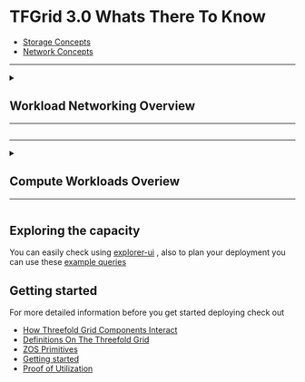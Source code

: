 # TFGrid 3.0 Whats There To Know

- [Storage Concepts](tfgrid3_storage_concepts)
- [Network Concepts](tfgrid3_network_concepts)

___
<details><summary>

## Workload Networking Overview 
___

</summary>

<h2>Types Of Networks On The Grid</h2>

### Znet Networks (Wiregaurd Based)

For a project that needs a private network, we need a network that can span across multiple nodes, this can be achieved by the network workload reservation [Network](@threefold:tfgrid_network)

### Planetary Network (Yggdrasil Based)

For a project that want their workloads directly connected to the planetary network we will need the option planetary enabled when deploying a VM or kubernetes. Check [Planetary network](@threefold:planetary_network) for more info about 

### Public IPs (Classic IPV4 and IPV6)
When you want to have a public IP assigned to your workload, you need to reserve the number of IPs along with your contract and then you can attach it to the VM workload

## Exposing the workloads to the public

When deploying with a Public IP there is no special configuration needed to configure your workload to be exposed to the internet, for workloads that are deployed without public I.P. addresses,  Threefold also provides [Web Gateway technology](https://library.threefold.me/info/threefold#/technology/threefold__webgw?id=webgw-20) a very cost-efficient technology to help with exposing your workloads

<details><summary>

### How Web Gateways Work
</summary>

Along side your VM workload a  `domain reservation` workload can be created that can be 
- `prefix` based e.g `mywebsite` that will internally translate to `mywebsite.ghent01.devnet.grid.tf` 

or

- `full domain` based e.g `mysuperwebsite.com`  You would set your DNS records to direct traffic to the gateways nodes public IPV4/IPV6 Address. 

And then you need to specify the yggrassil IP of your backend service, so the gateway knows where to redirect the traffic

#### TLS With Your Gateway Workload 
As a user, you have two options
- let the gateway terminate the TLS traffic for you and communicate with your workloads directly 
- let the gateway forward the traffic to your backend and you do the termination yourself (the recommended way if you are doing any sensitive business)
    </details>
</details>

___
<details><summary>

## Compute Workloads Overiew
___
</summary>


The simplest of Compute deployments is VM workload, This can either be A Full Fledged Linux Virtual Machine Or a [flist-based](@threefold:zos_fs) container

### How can I create an flist?

The easiest way is by converting existing docker images using [the hub](https://hub.grid.tf/docker-convert)

In order to create a full vm flist See the Documentation Available on [The Forums](https://forum.threefold.io/t/manipulating-cloud-images-for-the-grid/3380)


### How flist-based container run in a VM?

ZOS injects its own generic kernel while booting the container based on the content of the filesystem

### kubernetes 

We leverage the VM primitive to allow provisioning kubernetes clusters across multiple nodes based on k3os flist.

</details>

## Exploring the capacity

You can easily check using [explorer-ui](@explorer_home) , also to plan your deployment you can use these [example queries](explorer_graphql_examples)

## Getting started

For more detailed information before you get started deploying check out

- [How Threefold Grid Components Interact](@grid3_components)
- [Definitions On The Threefold Grid](@grid3_definitions)
- [ZOS Primitives](threefold:tfgrid_primitives)
- [Getting started](https://library.threefold.me/info/manual/#/getstarted/manual__tfgrid3_getstarted)
- [Proof of Utilization](@proof_of_utilization_manual)